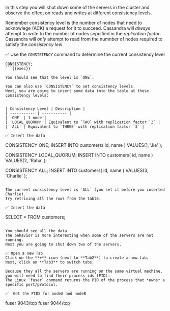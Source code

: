 In this step you will shut down some of the servers in the cluster and observe the effect on reads and writes at different consistency levels.

Remember consistency level is the number of nodes that need to acknowlege (ACK) a request for it to succeed.
Cassandra will *always* attempt to write to the number of nodes sepcified in the *replication factor*.
Cassandra will *only* attempt to read from the numnber of nodes required to satisfy the *consistency leel*.

✅ Use the `CONSISTENCY` command to determine the current consistency level
```
CONSISTENCY;
```{{exec}}

You should see that the level is `ONE`.

You can also use `CONSISTENCY` to set consistency levels.
Next, you are going to insert some data into the table at these consistency levels: 


| Consistency Level | Description |
| ----------- | ----------- |
| `ONE` | 1 node |
| 'LOCAL_QUORUM' | Equivalent to `TWO` with replication factor `3` |
| 'ALL' | Equivalent to `THREE` with replication factor `3` |

✅ Insert the data
```
CONSISTENCY ONE;
INSERT INTO customers( id, name ) VALUES(1, 'Jie' );

CONSISTENCY LOCAL_QUORUM;
INSERT INTO customers( id, name ) VALUES(2, 'Raha' );

CONSISTENCY ALL;
INSERT INTO customers( id, name ) VALUES(3, 'Charlie' );
```{{exec}}

The current consistency level is `ALL` (you set it before you inserted Charlie).
Try retriving all the rows from the table.

✅ Insert the data
```
SELECT * FROM customers;
```{{exec}}

You should see all the data. 
The behavior is more interesting when some of the servers are not running.
Next you are going to shut down two of the servers.

✅ Open a new Tab
Click on the **+** icon (next to **Tab2**) to create a new tab.
Next, click on **Tab3** to switch tabs.

Because they all the servers are running on the same virtual machine, you will need to find their process ids (PID). 
The Linux `fuser` command returns the PID of the process that *owns* a specific port/protocol.

✅  Get the PIDS for nodeA and nodeB 
```
fuser 9043/tcp
fuser 9044/tcp
```{{exec}}